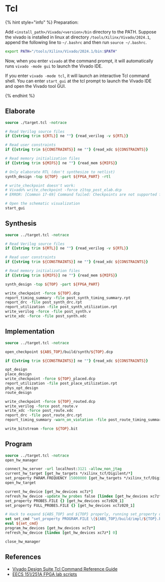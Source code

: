# Tcl

{% hint style="info" %}
Preparation:

Add `<install_path>/Vivado/<version>/bin` directory to the PATH.
Suppose the vivado is installed in linux at directory `/tools/Xilinx/Vivado/2024.1`, append the following line to `~/.bashrc` and then run `source ~/.bashrc`.

```sh
export PATH="/tools/Xilinx/Vivado/2024.1/bin:$PATH"
```

Now, when you enter `vivado` at the command prompt, it will automatically runs `vivado -mode gui` to launch the Vivado IDE.

If you enter `vivado -mode tcl`, it will launch an interactive Tcl command shell. You can enter `start_gui` at the tcl prompt to launch the Vivado IDE and open the Vivado tool GUI.

{% endhint %}

## Elaborate

```tcl
source ./target.tcl -notrace

# Read Verilog source files
if {[string trim ${RTL}] ne ""} {read_verilog -v ${RTL}}

# Read user constraints
if {[string trim ${CONSTRAINTS}] ne ""} {read_xdc ${CONSTRAINTS}}

# Read memory initialization files
if {[string trim ${MIFS}] ne ""} {read_mem ${MIFS}}

# Only elaborate RTL (don't synthesize to netlist)
synth_design -top ${TOP} -part ${FPGA_PART} -rtl

# write_checkpoint doesn't work:
# Vivado% write_checkpoint -force z1top_post_elab.dcp
# ERROR: [Common 17-69] Command failed: Checkpoints are not supported for RTL designs

# Open the schematic visualization
start_gui
```

## Synthesis

```tcl
source ../target.tcl -notrace

# Read Verilog source files
if {[string trim ${RTL}] ne ""} {read_verilog -v ${RTL}}

# Read user constraints
if {[string trim ${CONSTRAINTS}] ne ""} {read_xdc ${CONSTRAINTS}}

# Read memory initialization files
if {[string trim ${MIFS}] ne ""} {read_mem ${MIFS}}

synth_design -top ${TOP} -part ${FPGA_PART}

write_checkpoint -force ${TOP}.dcp
report_timing_summary -file post_synth_timing_summary.rpt
report_drc -file post_synth_drc.rpt
report_utilization -file post_synth_utilization.rpt
write_verilog -force -file post_synth.v
write_xdc -force -file post_synth.xdc
```

## Implementation

```tcl
source ../target.tcl -notrace

open_checkpoint ${ABS_TOP}/build/synth/${TOP}.dcp

if {[string trim ${CONSTRAINTS}] ne ""} {read_xdc ${CONSTRAINTS}}

opt_design
place_design
write_checkpoint -force ${TOP}_placed.dcp
report_utilization -file post_place_utilization.rpt
phys_opt_design
route_design

write_checkpoint -force ${TOP}_routed.dcp
write_verilog -force post_route.v
write_xdc -force post_route.xdc
report_drc -file post_route_drc.rpt
report_timing_summary -warn_on_violation -file post_route_timing_summary.rpt

write_bitstream -force ${TOP}.bit
```

## Program

```tcl
source ../target.tcl -notrace
open_hw_manager

connect_hw_server -url localhost:3121 -allow_non_jtag
current_hw_target [get_hw_targets */xilinx_tcf/Digilent/*]
set_property PARAM.FREQUENCY 15000000 [get_hw_targets */xilinx_tcf/Digilent/*]
open_hw_target

current_hw_device [get_hw_devices xc7z*]
refresh_hw_device -update_hw_probes false [lindex [get_hw_devices xc7z*] 0]
set_property PROBES.FILE {} [get_hw_devices xc7z020_1]
set_property FULL_PROBES.FILE {} [get_hw_devices xc7z020_1]

# Hack to expand ${ABS_TOP} and ${TOP} properly, running set_property directly doesn't expand these variables
set set_cmd "set_property PROGRAM.FILE \{${ABS_TOP}/build/impl/${TOP}.bit\} \[get_hw_devices xc7z*\]"
eval ${set_cmd}
program_hw_devices [get_hw_devices xc7z*]
refresh_hw_device [lindex [get_hw_devices xc7z*] 0]

close_hw_manager
```

## References

* [Vivado Design Suite Tcl Command Reference Guide](https://docs.amd.com/viewer/book-attachment/a2qiEEk26YWwT25rSFVbmg/NprkEJ~T_~hEobkp7CgVRA)
* [EECS 151/251A FPGA lab scripts](https://github.com/EECS150/fpga_labs_sp24/tree/main/scripts)
